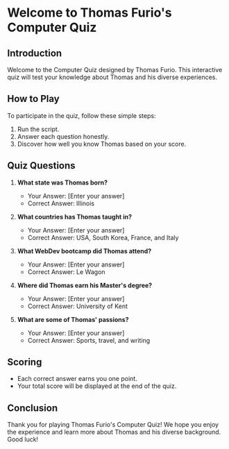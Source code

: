 # Welcome to Thomas Furio's Computer Quiz

## Introduction
Welcome to the Computer Quiz designed by Thomas Furio. This interactive quiz will test your knowledge about Thomas and his diverse experiences.

## How to Play
To participate in the quiz, follow these simple steps:
1. Run the script.
2. Answer each question honestly.
3. Discover how well you know Thomas based on your score.

## Quiz Questions
1. **What state was Thomas born?**
   - Your Answer: [Enter your answer]
   - Correct Answer: Illinois

2. **What countries has Thomas taught in?**
   - Your Answer: [Enter your answer]
   - Correct Answer: USA, South Korea, France, and Italy

3. **What WebDev bootcamp did Thomas attend?**
   - Your Answer: [Enter your answer]
   - Correct Answer: Le Wagon

4. **Where did Thomas earn his Master's degree?**
   - Your Answer: [Enter your answer]
   - Correct Answer: University of Kent

5. **What are some of Thomas' passions?**
   - Your Answer: [Enter your answer]
   - Correct Answer: Sports, travel, and writing

## Scoring
- Each correct answer earns you one point.
- Your total score will be displayed at the end of the quiz.

## Conclusion
Thank you for playing Thomas Furio's Computer Quiz! We hope you enjoy the experience and learn more about Thomas and his diverse background. Good luck!
